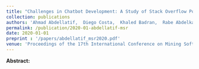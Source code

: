 ```yaml
---
title: "Challenges in Chatbot Development: A Study of Stack Overflow Posts"
collection: publications
authors: 'Ahmad Abdellatif,  Diego Costa,  Khaled Badran,  Rabe Abdelkareem,  Emad Shihab'
permalink: /publication/2020-01-abdellatif-msr
date: 2020-01-01
preprint : '/papers/abdellatif_msr2020.pdf'
venue: 'Proceedings of the 17th International Conference on Mining Software Repositories (MSR&apos;20)'
---
```

 **Abstract:**  
